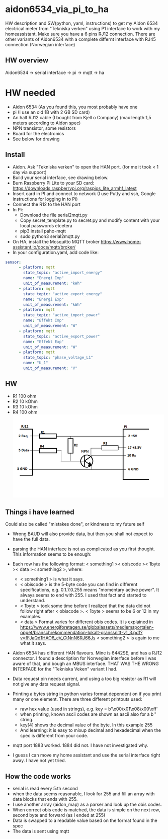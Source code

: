 # aidon6534_via_pi_to_ha
HW description and SW(python, yaml, instructions) to get my Aidon 6534 electrical meter from "Tekniska verken" using P1 interface to work with my homeassistant.
Make sure you have a 6 pins RJ12 connection. There are other variants of Aidon6534 with a complete differnt interface with RJ45 connection (Norwegian interface)

## HW overview
Aidon6534 -> serial interface -> pi -> mqtt -> ha

# HW needed
* Aidon 6534 (As you found this, you most probably have one
* pi (I use an old 1B with 2 GB SD card)
* An half RJ12 cable (I bought from Kjell o Company) (max length 1,5 meters according to Aidon spec)
* NPN transistor, some resistors
* Board for the electronics
* See below for drawing

## Install
* Aidon. Ask "Tekniska verken" to open the HAN port. (for me it took < 1 day via support)
* Build your serial interface, see drawing below.
* Burn Raspberry Pi Lite to your SD card: https://downloads.raspberrypi.org/raspios_lite_armhf_latest
* Insert card in PI and connect to network (I use Putty and ssh, Google instructions for logging in to Pi)
* Connect the R12 to the HAN port
* In Pi:
  * Download the file serial2mqtt.py
  * Copy secret_template.py to secret.py and modify content with your local passwords etcetera
  * pip3 install paho-mqtt
  * sudo python3 serial2mqtt.py
* On HA, install the Mosquitto MQTT broker https://www.home-assistant.io/docs/mqtt/broker/
* In your configuration.yaml, add code like:
```yaml
sensor:
      - platform: mqtt
        state_topic: "active_import_energy"
        name: "Energi Imp"
        unit_of_measurement: "kWh"
      - platform: mqtt
        state_topic: "active_export_energy"
        name: "Energi Exp"
        unit_of_measurement: "kWh"
      - platform: mqtt
        state_topic: "active_import_power"
        name: "Effekt Imp"
        unit_of_measurement: "W"
      - platform: mqtt 
        state_topic: "active_export_power"
        name: "Effekt Exp"
        unit_of_measurement: "W"
      - platform: mqtt
        state_topic: "phase_voltage_L1"
        name: "U_1"
        unit_of_measurement: "V"
```

## HW
* R1 100 ohm
* R2 10 kOhm
* R3 10 kOhm
* R4 100 ohm
![HW drawing](./HW_drawing.png)

## Things i have learned
Could also be called "mistakes done", or kindness to my future self
* Wrong BAUD will also provide data, but then you shall not expect to have the full data.
* parsing the HAN interface is not as complicated as you first thought. This information seems to be enough:
* Each row has the following format: < something1 >< obiscode >< 1byte >< data >< something2 >, where:
  *   < something1 > is what it says.
  *   < obiscode > is the 5-byte code you can find in different specifications, e.g. 0.1.7.0.255 means "momentary active power". It always seems to end with 255. I used that fact and started to understand.
  *   < 1byte > took some time before I realized that the data did not follow right after < obiscode >. < 1byte > seems to be 6 or 12 in my examples.
  *   < data > Format varies for different obis codes. It is explained in https://www.energiforetagen.se/globalassets/medlemsportalen-oppet/branschrekommendation-lokalt-granssnitt-v1_3.pdf?v=fFJaQd1HAO6_cV_CtNnN6RJ66Js
   < something2 > is again to me what it says.

    
* Aidon 6534 has different HAN flavours. Mine is 6442SE, and has a RJ12 connector. I found a description for Norwegian interface before I was aware of that, and bough an MBUS interface. THAT WAS THE WRONG INTERFACE for the "Tekniska Veken" variant I had.
* Data request pin needs current, and using a too big resistor as R1 will not give any data request signal.
* Printing a bytes string in python varies format dependent on if you print many or one element. There are three different printouts used:
  * raw hex value (used in strings), e.g. key = b'\x00\x01\x08\x00\xff'
  * when printing, known ascii codes are shown as ascii also for a b'' string.
  * key[4] shows the decimal value of the byte. In this example 255
  * And learning: it is easy to mixup decimal and hexadecimal when the spec is different from your code.
* mqtt port 1883 worked. 1884 did not. I have not investigated why.
* I guess I can move my home assistant and use the serial interface right away. I have not yet tried.

## How the code works
* serial is read every 5:th second
* when the data seems reasonable, I look for 255 and fill an array with data blocks that ends with 255.
* I use another array (aidon_map) as a parser and look up the obis codes.
* When correct obis code is matched, the data is simple on the next row, second byte and forward (as I ended at 255)
* Data is swapped to a readable value based on the format found in the spec
* The data is sent using mqtt





